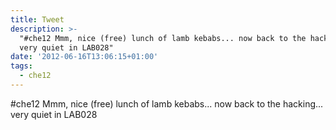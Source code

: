 ```yaml
---
title: Tweet
description: >-
  "#che12 Mmm, nice (free) lunch of lamb kebabs... now back to the hacking...
  very quiet in LAB028"
date: '2012-06-16T13:06:15+01:00'
tags:
  - che12
---
```

#che12 Mmm, nice (free) lunch of lamb kebabs... now back to the hacking... very quiet in LAB028
